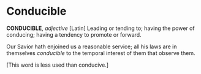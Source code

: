# Conducible

**CONDUCIBLE**, _adjective_ \[Latin\] Leading or tending to; having the power of conducing; having a tendency to promote or forward.

Our Savior hath enjoined us a reasonable service; all his laws are in themselves _conducible_ to the temporal interest of them that observe them.

\[This word is less used than conducive.\]